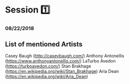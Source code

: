 # Session :one: 
### 08/22/2018

## List of mentioned Artists

Casey Baugh (http://caseybaugh.com/)
Anthony Antonellis (https://www.anthonyantonellis.com/)
LaTurbo Avedon (https://turboavedon.com/)
Stan Brakhage (https://en.wikipedia.org/wiki/Stan_Brakhage)
Aria Dean (https://en.wikipedia.org/wiki/Aria_Dean)
